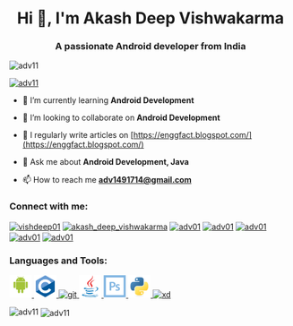 <h1 align="center">Hi 👋, I'm Akash Deep Vishwakarma</h1>
<h3 align="center">A passionate Android developer from India</h3>

<p align="left"> <img src="https://komarev.com/ghpvc/?username=adv11&label=Profile%20views&color=0e75b6&style=flat" alt="adv11" /> </p>

<p align="left"> <a href="https://github.com/ryo-ma/github-profile-trophy"><img src="https://github-profile-trophy.vercel.app/?username=adv11" alt="adv11" /></a> </p>

- 🌱 I’m currently learning **Android Development**

- 👯 I’m looking to collaborate on **Android Development**

- 📝 I regularly write articles on [https://enggfact.blogspot.com/](https://enggfact.blogspot.com/)

- 💬 Ask me about **Android Development, Java**

- 📫 How to reach me **adv1491714@gmail.com**

<h3 align="left">Connect with me:</h3>
<p align="left">
<a href="https://linkedin.com/in/vishdeep01" target="blank"><img align="center" src="https://raw.githubusercontent.com/rahuldkjain/github-profile-readme-generator/neutral-icons/src/images/icons/Social/linked-in-alt.svg" alt="vishdeep01" height="30" width="40" /></a>
<a href="https://instagram.com/akash_deep_vishwakarma" target="blank"><img align="center" src="https://raw.githubusercontent.com/rahuldkjain/github-profile-readme-generator/neutral-icons/src/images/icons/Social/instagram.svg" alt="akash_deep_vishwakarma" height="30" width="40" /></a>
<a href="https://www.codechef.com/users/adv01" target="blank"><img align="center" src="https://cdn.jsdelivr.net/npm/simple-icons@3.1.0/icons/codechef.svg" alt="adv01" height="30" width="40" /></a>
<a href="https://www.hackerrank.com/adv01" target="blank"><img align="center" src="https://raw.githubusercontent.com/rahuldkjain/github-profile-readme-generator/neutral-icons/src/images/icons/Social/hackerrank.svg" alt="adv01" height="30" width="40" /></a>
<a href="https://codeforces.com/profile/adv01" target="blank"><img align="center" src="https://cdn.jsdelivr.net/npm/simple-icons@3.0.1/icons/codeforces.svg" alt="adv01" height="30" width="40" /></a>
<a href="https://www.leetcode.com/adv01" target="blank"><img align="center" src="https://raw.githubusercontent.com/rahuldkjain/github-profile-readme-generator/neutral-icons/src/images/icons/Social/leet-code.svg" alt="adv01" height="30" width="40" /></a>
<a href="https://auth.geeksforgeeks.org/user/adv01" target="blank"><img align="center" src="https://raw.githubusercontent.com/rahuldkjain/github-profile-readme-generator/neutral-icons/src/images/icons/Social/geeks-for-geeks.svg" alt="adv01" height="30" width="40" /></a>
</p>

<h3 align="left">Languages and Tools:</h3>
<p align="left"> <a href="https://developer.android.com" target="_blank"> <img src="https://raw.githubusercontent.com/devicons/devicon/master/icons/android/android-original-wordmark.svg" alt="android" width="40" height="40"/> </a> <a href="https://www.cprogramming.com/" target="_blank"> <img src="https://raw.githubusercontent.com/devicons/devicon/master/icons/c/c-original.svg" alt="c" width="40" height="40"/> </a> <a href="https://git-scm.com/" target="_blank"> <img src="https://www.vectorlogo.zone/logos/git-scm/git-scm-icon.svg" alt="git" width="40" height="40"/> </a> <a href="https://www.java.com" target="_blank"> <img src="https://raw.githubusercontent.com/devicons/devicon/master/icons/java/java-original.svg" alt="java" width="40" height="40"/> </a> <a href="https://www.photoshop.com/en" target="_blank"> <img src="https://raw.githubusercontent.com/devicons/devicon/master/icons/photoshop/photoshop-line.svg" alt="photoshop" width="40" height="40"/> </a> <a href="https://www.python.org" target="_blank"> <img src="https://raw.githubusercontent.com/devicons/devicon/master/icons/python/python-original.svg" alt="python" width="40" height="40"/> </a> <a href="https://www.adobe.com/products/xd.html" target="_blank"> <img src="https://cdn.worldvectorlogo.com/logos/adobe-xd.svg" alt="xd" width="40" height="40"/> </a> </p>

<p><img align="left" src="https://github-readme-stats.vercel.app/api/top-langs?username=adv11&show_icons=true&locale=en&layout=compact" alt="adv11" /></p>

<p>&nbsp;<img align="center" src="https://github-readme-stats.vercel.app/api?username=adv11&show_icons=true&locale=en" alt="adv11" /></p>

